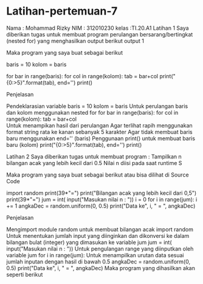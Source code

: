 # Latihan-pertemuan-7
Nama : Mohammad Rizky
NIM  : 312010230
kelas :TI.20.A1
Latihan 1
Saya diberikan tugas untuk membuat program perulangan bersarang/bertingkat (nested for) yang menghasilkan output berikut
output 1

Maka program yang saya buat sebagai berikut


baris = 10
kolom = baris

for bar in range(baris):
    for col in range(kolom):
        tab = bar+col
        print("{0:>5}".format(tab), end='')
    print()

Penjelasan

Pendeklarasian variable
baris = 10
kolom = baris
Untuk perulangan baris dan kolom menggunakan nested for
for bar in range(baris):
    for col in range(kolom):
        tab = bar+col        
Untuk menampikan hasil dari perulangan
Agar terlihat rapih menggunakan format string rata ke kanan sebanyak 5 karakter
Agar tidak membuat baris baru menggunakan end='' (baris)
Penggunaan print() untuk membuat baris baru (kolom)
  print("{0:>5}".format(tab), end='')
print()    


Latihan 2
Saya diberikan tugas untuk membuat program :
Tampilkan n bilangan acak yang lebih kecil dari 0.5
Nilai n diisi pada saat runtime
S


Maka program yang saya buat sebagai berikut atau bisa dilihat di Source Code

import random
print(39*"=")
print("Bilangan acak yang lebih kecil dari 0,5")
print(39*"=")
jum = int( input("Masukan nilai n : "))
i = 0
for i in range(jum):
    i += 1
    angkaDec = random.uniform(0, 0.5)
    print("Data ke", i, " = ", angkaDec)
 
Penjelasan

Mengimport module random untuk membuat bilangan acak
import random
Untuk menentukan jumlah input yang diinginkan dan dikonversi ke dalam bilangan bulat (integer) yang dimasukan ke variable jum
jum = int( input("Masukan nilai n : "))
Untuk pengulangan range yang diinputkan oleh variable jum
for i in range(jum):
Untuk menampilkan urutan data sesuai jumlah inputan dengan hasil di bawah 0.5
angkaDec = random.uniform(0, 0.5)
    print("Data ke", i, " = ", angkaDec)
Maka program yang dihasilkan akan seperti berikut



